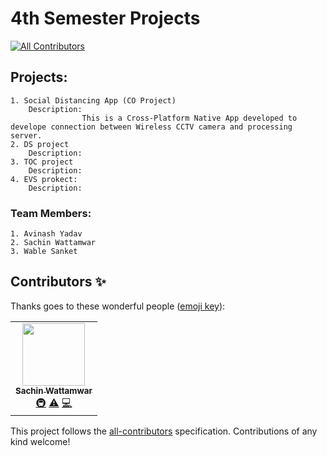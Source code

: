 # 4th Semester Projects
<!-- ALL-CONTRIBUTORS-BADGE:START - Do not remove or modify this section -->
[![All Contributors](https://img.shields.io/badge/all_contributors-1-orange.svg?style=flat-square)](#contributors-)
<!-- ALL-CONTRIBUTORS-BADGE:END -->

## Projects:
    1. Social Distancing App (CO Project)
        Description: 
                    This is a Cross-Platform Native App developed to develope connection between Wireless CCTV camera and processing server.
    2. DS project
        Description:
    3. TOC project
        Description:
    4. EVS prokect:
        Description:

### Team Members:
    1. Avinash Yadav
    2. Sachin Wattamwar
    3. Wable Sanket

## Contributors ✨

Thanks goes to these wonderful people ([emoji key](https://allcontributors.org/docs/en/emoji-key)):

<!-- ALL-CONTRIBUTORS-LIST:START - Do not remove or modify this section -->
<!-- prettier-ignore-start -->
<!-- markdownlint-disable -->
<table>
  <tr>
    <td align="center"><a href="https://github.com/Sachinwattamwar"><img src="https://avatars3.githubusercontent.com/u/43489632?v=4" width="100px;" alt=""/><br /><sub><b>Sachin Wattamwar</b></sub></a><br /><a href="#infra-Sachinwattamwar" title="Infrastructure (Hosting, Build-Tools, etc)">🚇</a> <a href="https://github.com/Sanketwable/4th-SEM-Projects/commits?author=Sachinwattamwar" title="Tests">⚠️</a> <a href="https://github.com/Sanketwable/4th-SEM-Projects/commits?author=Sachinwattamwar" title="Code">💻</a></td>
  </tr>
</table>

<!-- markdownlint-enable -->
<!-- prettier-ignore-end -->
<!-- ALL-CONTRIBUTORS-LIST:END -->

This project follows the [all-contributors](https://github.com/all-contributors/all-contributors) specification. Contributions of any kind welcome!